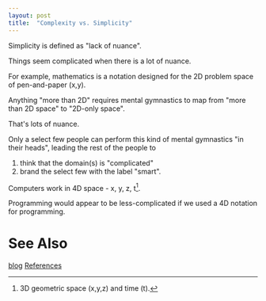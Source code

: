 ```yaml
---
layout: post
title:  "Complexity vs. Simplicity"
---
```


Simplicity is defined as "lack of nuance".

Things seem complicated when there is a lot of nuance.

For example, mathematics is a notation designed for the 2D problem space of pen-and-paper (x,y).

Anything "more than 2D" requires mental gymnastics to map from "more than 2D space" to "2D-only space". 

That's lots of nuance.

Only a select few people can perform this kind of mental gymnastics "in their heads", leading the rest of the people to 
1. think that the domain(s) is "complicated"
2. brand the select few with the label "smart".

Computers work in 4D space - x, y, z, t[^1].

[^1]: 3D geometric space (x,y,z) and time (t).

Programming would appear to be less-complicated if we used a 4D notation for programming.

# See Also

[blog](https://guitarvydas.github.io)
[References](https://guitarvydas.github.io/2021/01/14/References.html)

<script src="https://utteranc.es/client.js" 
        repo="guitarvydas/guitarvydas.github.io" 
        issue-term="pathname" 
        theme="github-light" 
        crossorigin="anonymous" 
        async> 
</script> 
